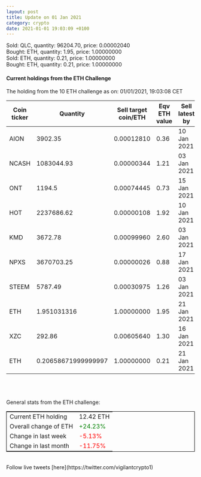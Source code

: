 ```yaml
---
layout: post
title: Update on 01 Jan 2021
category: crypto
date: 2021-01-01 19:03:09 +0100
---
```

<!-- Global site tag (gtag.js) - Google Analytics -->
<script async src="https://www.googletagmanager.com/gtag/js?id=UA-103831149-5"></script>
<script>
  window.dataLayer = window.dataLayer || [];
  function gtag(){dataLayer.push(arguments);}
  gtag('js', new Date());

  gtag('config', 'UA-103831149-5');
</script>
Sold: QLC, quantity:     96204.70, price:   0.00002040<br>Bought: ETH, quantity:         1.95, price:   1.00000000<br>Sold: ETH, quantity:         0.21, price:   1.00000000<br>Bought: ETH, quantity:         0.21, price:   1.00000000<br>

#### Current holdings from the ETH Challenge

The holding from the 10 ETH challenge as on: 01/01/2021, 19:03:08 CET

|Coin ticker|Quantity|Sell target<br>coin/ETH|Eqv ETH<br>value|Sell latest by|
|-----------|--------|-----------|-----------|--------------|
AION|3902.35|  0.00012810|0.36|10 Jan 2021|
NCASH|1083044.93|  0.00000344|1.21|03 Jan 2021|
ONT|1194.5|  0.00074445|0.73|15 Jan 2021|
HOT|2237686.62|  0.00000108|1.92|10 Jan 2021|
KMD|3672.78|  0.00099960|2.60|03 Jan 2021|
NPXS|3670703.25|  0.00000026|0.88|17 Jan 2021|
STEEM|5787.49|  0.00030975|1.26|03 Jan 2021|
ETH|1.951031316|  1.00000000|1.95|21 Jan 2021|
XZC|292.86|  0.00605640|1.30|16 Jan 2021|
ETH|0.20658671999999997|  1.00000000|0.21|21 Jan 2021|

<br>
<br>
<br>
General stats from the ETH challenge:

<table style="border:1px solid black;margin-left:auto;margin-right:auto;">
	<tbody>
	<tr>
		<td>Current ETH holding</td>
		<td>     12.42 ETH</td>
	</tr>
	<tr>
		<td>Overall change of ETH</td>
		<td><font color="green">+24.23%</font></td>
	</tr>
	<tr>
		<td>Change in last week</td>
		<td><font color="red">-5.13%</font></td>
	</tr>
	<tr>
		<td>Change in last month</td>
		<td><font color="red">-11.75%</font></td>
	</tr>
	</tbody>
</table>

<br>
Follow live tweets [here](https://twitter.com/vigilantcrypto1)
<br>
<br>